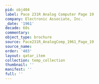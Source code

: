 ```yaml
---
pid: obj404
label: Pace 231R Analog Computer Page 19
company: Electronic Associate, Inc.
_date: '1961'
decade: 60s
commentary: 
object_type: brochure
source: Pace231R_AnalogComp_1961_Page_19
source_name: 
order: '403'
layout: qatar_item
collection: temp_collection
thumbnail: ''
manifest: ''
full: ''
---
```

